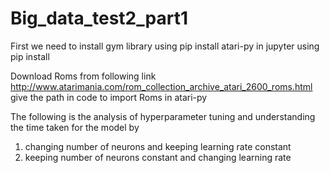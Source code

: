 # Big_data_test2_part1

First we need to install 
gym library using pip install
atari-py in jupyter using pip install

Download Roms from following link
http://www.atarimania.com/rom_collection_archive_atari_2600_roms.html
give the path in code to import Roms in atari-py

The following is the analysis of hyperparameter tuning and understanding the time taken for the model by 
1. changing number of neurons and keeping learning rate constant
2. keeping number of neurons constant and changing learning rate
